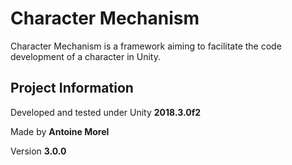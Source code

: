 # Character Mechanism

Character Mechanism is a framework aiming to facilitate the code development of a character in Unity.

## Project Information

Developed and tested under Unity **2018.3.0f2**

Made by **Antoine Morel**

Version **3.0.0**